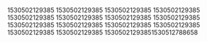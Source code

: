 1530502129385
1530502129385
1530502129385
1530502129385
1530502129385
1530502129385
1530502129385
1530502129385
1530502129385
1530502129385
1530502129385
1530502129385
1530502129385
1530502129385
15305021293851530512788658